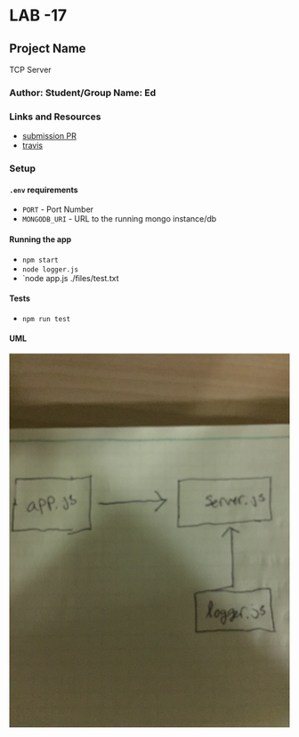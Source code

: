 # LAB -17

## Project Name
TCP Server

### Author: Student/Group Name: Ed

### Links and Resources
* [submission PR](https://github.com/EdDearment-401-advanced-javascript/lab-17/pull/1)
* [travis](https://travis-ci.com/EdDearment-401-advanced-javascript/lab-17/jobs/209169614/config)

### Setup
#### `.env` requirements
* `PORT` - Port Number
* `MONGODB_URI` - URL to the running mongo instance/db

#### Running the app
* `npm start`
* `node logger.js`
* `node app.js ./files/test.txt
  
#### Tests
* `npm run test`

#### UML
![](https://raw.githubusercontent.com/EdDearment-401-advanced-javascript/lab-17/dev/assets/Lab17Uml.JPG)
